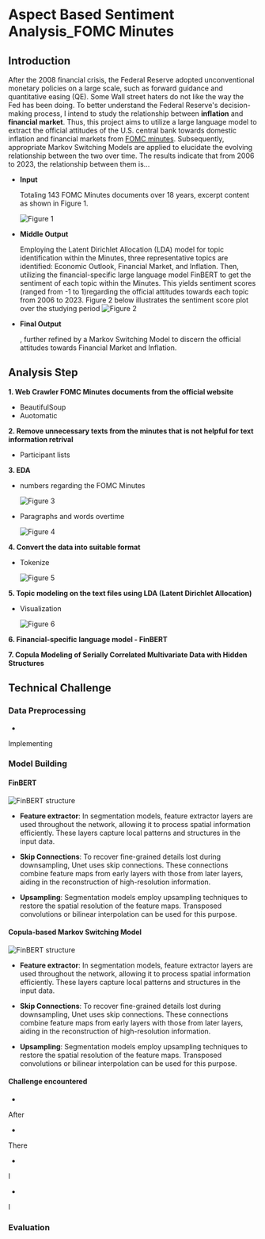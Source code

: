 # Aspect Based Sentiment Analysis_FOMC Minutes

## Introduction

After the 2008 financial crisis, the Federal Reserve adopted unconventional monetary policies on a large scale, such as forward guidance and quantitative easing (QE). Some Wall street haters do not like the way the Fed has been doing. To better understand the Federal Reserve's decision-making process, I intend to study the relationship between **inflation** and **financial market**. Thus, this project aims to utilize a large language model to extract the official attitudes of the U.S. central bank towards domestic inflation and financial markets from [FOMC minutes](https://www.federalreserve.gov/monetarypolicy/fomccalendars.htm). Subsequently, appropriate Markov Switching Models are applied to elucidate the evolving relationship between the two over time. The results indicate that from 2006 to 2023, the relationship between them is...

- **Input**

  Totaling 143 FOMC Minutes documents over 18 years, excerpt content as shown in Figure 1.

   
   ![](/images/FOMCminutes.png "Figure 1")


- **Middle Output**

   Employing the Latent Dirichlet Allocation (LDA) model for topic identification within the Minutes, three representative topics are identified: Economic Outlook, Financial Market, and Inflation. Then, utilizing the financial-specific large language model FinBERT to get the sentiment of each topic within the Minutes. This yields sentiment scores (ranged from -1 to 1)regarding the official attitudes towards each topic from 2006 to 2023. Figure 2 below illustrates the sentiment score plot over the studying period
  ![](/images/allYear.png "Figure 2")


- **Final Output**

  , further refined by a Markov Switching Model to discern the official attitudes towards Financial Market and Inflation.


   

## Analysis Step

**1. Web Crawler FOMC Minutes documents from the official website**

   - BeautifulSoup
   - Auotomatic

**2. Remove unnecessary texts from the minutes that is not helpful for text information retrival**

   - Participant lists

**3. EDA**

   - numbers regarding the FOMC Minutes

       ![](/images/descriptive.png "Figure 3")
   - Paragraphs and words overtime

       ![](/images/year.png "Figure 4")
     
**4. Convert the data into suitable format**

  - Tokenize

       ![](/images/token.png "Figure 5")

**5. Topic modeling on the text files using LDA (Latent Dirichlet Allocation)**
   
   - Visualization

      ![](/images/catgory.png "Figure 6") 

**6. Financial-specific language model - FinBERT**

**7. Copula Modeling of Serially Correlated Multivariate Data with Hidden Structures**  


## Technical Challenge

### Data Preprocessing
- 

  Implementing 

### Model Building

#### FinBERT

![](/images/FINBERT.png "FinBERT structure") 

- **Feature extractor**: In segmentation models, feature extractor layers are used throughout the network, allowing it to process spatial information efficiently. These layers capture local patterns and structures in the input data.

- **Skip Connections**: To recover fine-grained details lost during downsampling, Unet uses skip connections. These connections combine feature maps from early layers with those from later layers, aiding in the reconstruction of high-resolution information.

- **Upsampling**: Segmentation models employ upsampling techniques to restore the spatial resolution of the feature maps. Transposed convolutions or bilinear interpolation can be used for this purpose.

#### Copula-based Markov Switching Model

![](/images/FINBERT.png "FinBERT structure") 

- **Feature extractor**: In segmentation models, feature extractor layers are used throughout the network, allowing it to process spatial information efficiently. These layers capture local patterns and structures in the input data.

- **Skip Connections**: To recover fine-grained details lost during downsampling, Unet uses skip connections. These connections combine feature maps from early layers with those from later layers, aiding in the reconstruction of high-resolution information.

- **Upsampling**: Segmentation models employ upsampling techniques to restore the spatial resolution of the feature maps. Transposed convolutions or bilinear interpolation can be used for this purpose.

#### Challenge encountered

- 

  After 

- 

  There 
  
- 

  I 

- 

  I 
  
### Evaluation


